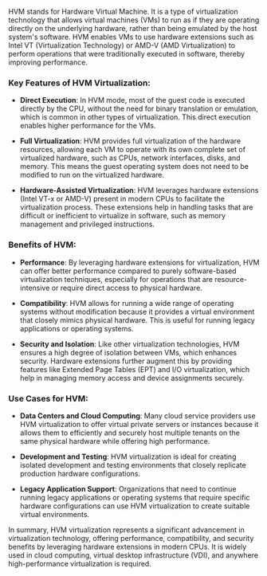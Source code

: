 HVM stands for Hardware Virtual Machine. It is a type of virtualization technology that allows virtual machines (VMs) to run as if they are operating directly on the underlying hardware, rather than being emulated by the host system's software. HVM enables VMs to use hardware extensions such as Intel VT (Virtualization Technology) or AMD-V (AMD Virtualization) to perform operations that were traditionally executed in software, thereby improving performance.

### Key Features of HVM Virtualization:

- **Direct Execution**: In HVM mode, most of the guest code is executed directly by the CPU, without the need for binary translation or emulation, which is common in other types of virtualization. This direct execution enables higher performance for the VMs.

- **Full Virtualization**: HVM provides full virtualization of the hardware resources, allowing each VM to operate with its own complete set of virtualized hardware, such as CPUs, network interfaces, disks, and memory. This means the guest operating system does not need to be modified to run on the virtualized hardware.

- **Hardware-Assisted Virtualization**: HVM leverages hardware extensions (Intel VT-x or AMD-V) present in modern CPUs to facilitate the virtualization process. These extensions help in handling tasks that are difficult or inefficient to virtualize in software, such as memory management and privileged instructions.

### Benefits of HVM:

- **Performance**: By leveraging hardware extensions for virtualization, HVM can offer better performance compared to purely software-based virtualization techniques, especially for operations that are resource-intensive or require direct access to physical hardware.

- **Compatibility**: HVM allows for running a wide range of operating systems without modification because it provides a virtual environment that closely mimics physical hardware. This is useful for running legacy applications or operating systems.

- **Security and Isolation**: Like other virtualization technologies, HVM ensures a high degree of isolation between VMs, which enhances security. Hardware extensions further augment this by providing features like Extended Page Tables (EPT) and I/O virtualization, which help in managing memory access and device assignments securely.

### Use Cases for HVM:

- **Data Centers and Cloud Computing**: Many cloud service providers use HVM virtualization to offer virtual private servers or instances because it allows them to efficiently and securely host multiple tenants on the same physical hardware while offering high performance.

- **Development and Testing**: HVM virtualization is ideal for creating isolated development and testing environments that closely replicate production hardware configurations.

- **Legacy Application Support**: Organizations that need to continue running legacy applications or operating systems that require specific hardware configurations can use HVM virtualization to create suitable virtual environments.

In summary, HVM virtualization represents a significant advancement in virtualization technology, offering performance, compatibility, and security benefits by leveraging hardware extensions in modern CPUs. It is widely used in cloud computing, virtual desktop infrastructure (VDI), and anywhere high-performance virtualization is required.
